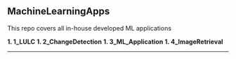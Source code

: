 ## MachineLearningApps
This repo covers all in-house developed ML applications

**1. 1_LULC**
**1. 2_ChangeDetection**
**1. 3_ML_Application**
**1. 4_ImageRetrieval**

---